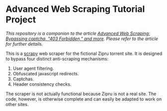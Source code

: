# Advanced Web Scraping Tutorial Project

*This repository is a companion to the article [Advanced Web Scraping: Bypassing captcha, "403 Forbidden," and more](http://sangaline.com/post/advanced-web-scraping).
Please refer to the article for further details.*

This is a [scrapy](https://scrapy.org/) web scraper for the fictional Zipru torrent site.
It is designed to bypass four distinct anti-scraping mechanisms:

1. User agent filtering.
2. Obfuscated javascript redirects.
3. Captchas.
4. Header consistency checks.

The scraper is not actually functional because Zipru is not a real site.
The code, however, is otherwise complete and can easily be adapted to work on other sites.
